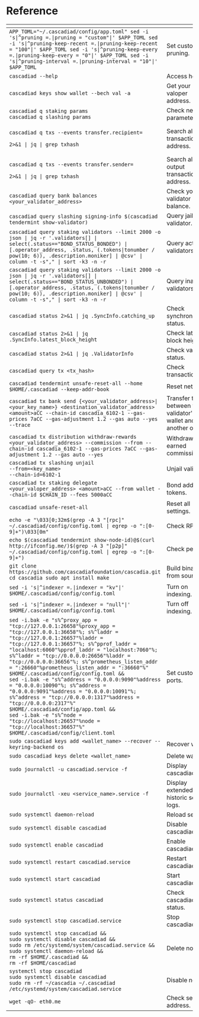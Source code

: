 # Reference

<table data-header-hidden><thead><tr><th width="451"></th><th></th></tr></thead><tbody><tr><td><code>APP_TOML="~/.cascadiad/config/app.toml" sed -i 's|^pruning </code><em><code>=.</code></em><code>|pruning = "custom"|' $APP_TOML sed -i 's|^pruning-keep-recent </code><em><code>=.</code></em><code>|pruning-keep-recent = "100"|' $APP_TOML sed -i 's|^pruning-keep-every </code><em><code>=.</code></em><code>|pruning-keep-every = "0"|' $APP_TOML sed -i 's|^pruning-interval </code><em><code>=.</code></em><code>|pruning-interval = "10"|' $APP_TOML</code></td><td>Set custom pruning.</td></tr><tr><td><code>cascadiad --help</code></td><td>Access help.</td></tr><tr><td><code>cascadiad keys show wallet --bech val -a</code></td><td>Get your valoper address.</td></tr><tr><td><code>cascadiad q staking params</code><br><code>cascadiad q slashing params</code></td><td>Check network parameters.</td></tr><tr><td><p><code>cascadiad q txs --events transfer.recipient=</code></p><p><code>2>&#x26;1 | jq | grep txhash</code></p></td><td>Search all input transactions by address.</td></tr><tr><td><p><code>cascadiad q txs --events transfer.sender=</code></p><p><code>2>&#x26;1 | jq | grep txhash</code></p></td><td>Search all output transactions by address.</td></tr><tr><td><code>cascadiad query bank balances &#x3C;your_validator_address></code></td><td>Check your validator balance.</td></tr><tr><td><code>cascadiad query slashing signing-info $(cascadiad tendermint show-validator)</code></td><td>Query jailed validator.</td></tr><tr><td><code>cascadiad query staking validators --limit 2000 -o json | jq -r '.validators[] | select(.status=="BOND_STATUS_BONDED") | [.operator_address, .status, (.tokens|tonumber / pow(10; 6)), .description.moniker] | @csv' | column -t -s"," | sort -k3 -n -r</code></td><td>Query active validators.</td></tr><tr><td><code>cascadiad query staking validators --limit 2000 -o json | jq -r '.validators[] | select(.status=="BOND_STATUS_UNBONDED") | [.operator_address, .status, (.tokens|tonumber / pow(10; 6)), .description.moniker] | @csv' | column -t -s"," | sort -k3 -n -r</code></td><td>Query inactive validators.</td></tr><tr><td><code>cascadiad status 2>&#x26;1 | jq .SyncInfo.catching_up</code></td><td>Check synchronization status.</td></tr><tr><td><code>cascadiad status 2>&#x26;1 | jq .SyncInfo.latest_block_height</code></td><td>Check latest block height.</td></tr><tr><td><code>cascadiad status 2>&#x26;1 | jq .ValidatorInfo</code></td><td>Check validator status.</td></tr><tr><td><code>cascadiad query tx &#x3C;tx_hash></code></td><td>Check transaction.</td></tr><tr><td><code>cascadiad tendermint unsafe-reset-all --home $HOME/.cascadiad --keep-addr-book</code></td><td>Reset network.</td></tr><tr><td><code>cascadiad tx bank send {&#x3C;your_validator_address>|&#x3C;your_key_name>} &#x3C;destination_validator_address> &#x3C;amount>aCC --chain-id cascadia_6102-1 --gas-prices 7aCC --gas-adjustment 1.2 --gas auto --yes --trace</code></td><td>Transfer tokens between your validator's wallet and another one</td></tr><tr><td><code>cascadiad tx distribution withdraw-rewards &#x3C;your_validator_address> --commission --from --chain-id cascadia_6102-1 --gas-prices 7aCC --gas-adjustment 1.2 --gas auto --yes</code></td><td>Withdraw earned commission.</td></tr><tr><td><code>cascadiad tx slashing unjail</code><br><code>--from=&#x3C;key_name></code><br><code>--chain-id=6102-1</code></td><td>Unjail validator.</td></tr><tr><td><code>cascadiad tx staking delegate &#x3C;your_valoper_address> &#x3C;amount>aCC --from wallet --chain-id $CHAIN_ID --fees 5000aCC</code></td><td>Bond additional tokens.</td></tr><tr><td><code>cascadiad unsafe-reset-all</code></td><td>Reset all settings.</td></tr><tr><td><code>echo -e "\033[0;32m$(grep -A 3 "[rpc]" ~/.cascadiad/config/config.toml | egrep -o ":[0-9]+")\033[0m"</code></td><td>Check RPC.</td></tr><tr><td><code>echo $(cascadiad tendermint show-node-id)@$(curl http://ifconfig.me/)$(grep -A 3 "[p2p]" ~/.cascadiad/config/config.toml | egrep -o ":[0-9]+")</code></td><td>Check peers.</td></tr><tr><td><code>git clone https://github.com/cascadiafoundation/cascadia.git cd cascadia sudo apt install make</code></td><td>Build binary from source.</td></tr><tr><td><code>sed -i 's|^indexer </code><em><code>=.</code></em><code>|indexer = "kv"|' $HOME/.cascadiad/config/config.toml</code></td><td>Turn on indexing.</td></tr><tr><td><code>sed -i 's|^indexer </code><em><code>=.</code></em><code>|indexer = "null"|' $HOME/.cascadiad/config/config.toml</code></td><td>Turn off indexing.</td></tr><tr><td><code>sed -i.bak -e "s%^proxy_app = "tcp://127.0.0.1:26658"%proxy_app = "tcp://127.0.0.1:36658"%; s%^laddr = "tcp://127.0.0.1:26657"%laddr = "tcp://127.0.0.1:36657"%; s%^pprof_laddr = "localhost:6060"%pprof_laddr = "localhost:7060"%; s%^laddr = "tcp://0.0.0.0:26656"%laddr = "tcp://0.0.0.0:36656"%; s%^prometheus_listen_addr = ":26660"%prometheus_listen_addr = ":36660"%" $HOME/.cascadiad/config/config.toml &#x26;&#x26;</code><br><code>sed -i.bak -e "s%^address = "0.0.0.0:9090"%address = "0.0.0.0:10090"%; s%^address = "0.0.0.0:9091"%address = "0.0.0.0:10091"%; s%^address = "tcp://0.0.0.0:1317"%address = "tcp://0.0.0.0:2317"%" $HOME/.cascadiad/config/app.toml &#x26;&#x26;</code><br><code>sed -i.bak -e "s%^node = "tcp://localhost:26657"%node = "tcp://localhost:36657"%" $HOME/.cascadiad/config/client.toml</code></td><td>Set custom ports.</td></tr><tr><td><code>sudo cascadiad keys add &#x3C;wallet_name> --recover --keyring-backend os</code></td><td>Recover wallet.</td></tr><tr><td><code>sudo cascadiad keys delete &#x3C;wallet_name></code></td><td>Delete wallet.</td></tr><tr><td><code>sudo journalctl -u cascadiad.service -f</code></td><td>Display cascadiad logs.</td></tr><tr><td><code>sudo journalctl -xeu &#x3C;service_name>.service -f</code></td><td>Display extended, historic service logs. </td></tr><tr><td><code>sudo systemctl daemon-reload</code></td><td>Reload service.</td></tr><tr><td><code>sudo systemctl disable cascadiad</code></td><td>Disable cascadiad.</td></tr><tr><td><code>sudo systemctl enable cascadiad</code></td><td>Enable cascadiad.</td></tr><tr><td><code>sudo systemctl restart cascadiad.service</code></td><td>Restart cascadiad.</td></tr><tr><td><code>sudo systemctl start cascadiad</code></td><td>Start cascadiad.</td></tr><tr><td><code>sudo systemctl status cascadiad</code></td><td>Check cascadiad status.</td></tr><tr><td><code>sudo systemctl stop cascadiad.service</code></td><td>Stop cascadiad.</td></tr><tr><td><code>sudo systemctl stop cascadiad &#x26;&#x26;</code><br><code>sudo systemctl disable cascadiad &#x26;&#x26;</code><br><code>sudo rm /etc/systemd/system/cascadiad.service &#x26;&#x26;</code><br><code>sudo systemctl daemon-reload &#x26;&#x26;</code><br><code>rm -rf $HOME/.cascadiad &#x26;&#x26;</code><br><code>rm -rf $HOME/cascadiad</code></td><td>Delete node.</td></tr><tr><td><code>systemctl stop cascadiad</code><br><code>sudo systemctl disable cascadiad</code><br><code>sudo rm -rf ~/cascadia ~/.cascadiad /etc/systemd/system/cascadiad.service</code></td><td>Disable node.</td></tr><tr><td><code>wget -qO- eth0.me</code></td><td>Check server IP address.</td></tr></tbody></table>
